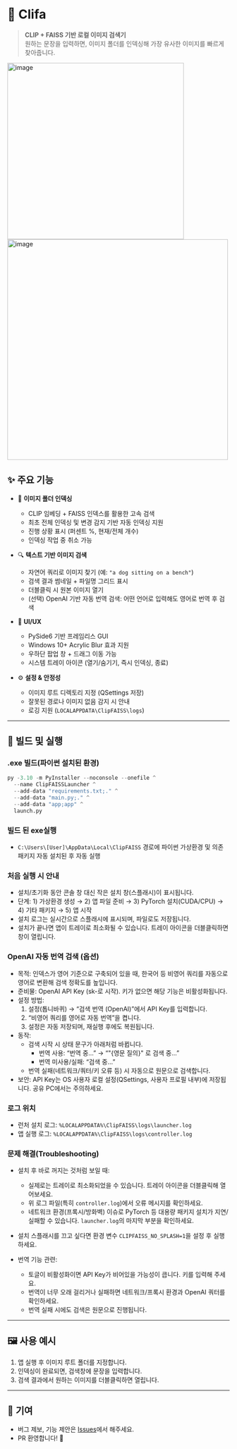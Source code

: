 # 📸 Clifa

> **CLIP + FAISS 기반 로컬 이미지 검색기**  
> 원하는 문장을 입력하면, 이미지 폴더를 인덱싱해 가장 유사한 이미지를 빠르게 찾아줍니다.


<img width="400" alt="image" src="https://github.com/user-attachments/assets/8c14ee31-ed8a-4c20-9f3a-787e664272d4" />


<img width="500" alt="image" src="https://github.com/user-attachments/assets/ff459700-ab2e-42e1-a3a2-6b6c4186d00f" />



## ✨ 주요 기능

- 📂 **이미지 폴더 인덱싱**

  - CLIP 임베딩 + FAISS 인덱스를 활용한 고속 검색
  - 최초 전체 인덱싱 및 변경 감지 기반 자동 인덱싱 지원
  - 진행 상황 표시 (퍼센트 %, 현재/전체 개수)
  - 인덱싱 작업 중 취소 가능

- 🔍 **텍스트 기반 이미지 검색**

  - 자연어 쿼리로 이미지 찾기 (예: `"a dog sitting on a bench"`)
  - 검색 결과 썸네일 + 파일명 그리드 표시
  - 더블클릭 시 원본 이미지 열기
  - (선택) OpenAI 기반 자동 번역 검색: 어떤 언어로 입력해도 영어로 번역 후 검색

- 🎨 **UI/UX**

  - PySide6 기반 프레임리스 GUI
  - Windows 10+ Acrylic Blur 효과 지원
  - 우하단 팝업 창 + 드래그 이동 가능
  - 시스템 트레이 아이콘 (열기/숨기기, 즉시 인덱싱, 종료)

- ⚙️ **설정 & 안정성**
  - 이미지 루트 디렉토리 지정 (QSettings 저장)
  - 잘못된 경로나 이미지 없음 감지 시 안내
  - 로깅 지원 (`LOCALAPPDATA\ClipFAISS\logs`)

---

## 🚀 빌드 및 실행

### .exe 빌드(파이썬 설치된 환경)

```python
py -3.10 -m PyInstaller --noconsole --onefile ^
  --name ClipFAISSLauncher ^
  --add-data "requirements.txt;." ^
  --add-data "main.py;." ^
  --add-data "app;app" ^
  launch.py
```

### 빌드 된 exe실행

- `C:\Users\[User]\AppData\Local\ClipFAISS` 경로에 파이썬 가상환경 및 의존 패키지 자동 설치된 후 자동 실행

### 처음 실행 시 안내

- 설치/초기화 동안 콘솔 창 대신 작은 설치 창(스플래시)이 표시됩니다.
- 단계: 1) 가상환경 생성 → 2) 앱 파일 준비 → 3) PyTorch 설치(CUDA/CPU) → 4) 기타 패키지 → 5) 앱 시작
- 설치 로그는 실시간으로 스플래시에 표시되며, 파일로도 저장됩니다.
- 설치가 끝나면 앱이 트레이로 최소화될 수 있습니다. 트레이 아이콘을 더블클릭하면 창이 열립니다.

### OpenAI 자동 번역 검색 (옵션)

- 목적: 인덱스가 영어 기준으로 구축되어 있을 때, 한국어 등 비영어 쿼리를 자동으로 영어로 변환해 검색 정확도를 높입니다.
- 준비물: OpenAI API Key (sk-로 시작). 키가 없으면 해당 기능은 비활성화됩니다.
- 설정 방법:
  1. 설정(톱니바퀴) → “검색 번역 (OpenAI)”에서 API Key를 입력합니다.
  2. “비영어 쿼리를 영어로 자동 번역”을 켭니다.
  3. 설정은 자동 저장되며, 재실행 후에도 복원됩니다.
- 동작:
  - 검색 시작 시 상태 문구가 아래처럼 바뀝니다.
    - 번역 사용: “번역 중…” → “"{영문 질의}" 로 검색 중…”
    - 번역 미사용/실패: “검색 중…”
  - 번역 실패(네트워크/쿼터/키 오류 등) 시 자동으로 원문으로 검색합니다.
- 보안: API Key는 OS 사용자 로컬 설정(QSettings, 사용자 프로필 내부)에 저장됩니다. 공유 PC에서는 주의하세요.

### 로그 위치

- 런처 설치 로그: `%LOCALAPPDATA%\ClipFAISS\logs\launcher.log`
- 앱 실행 로그: `%LOCALAPPDATA%\ClipFAISS\logs\controller.log`

### 문제 해결(Troubleshooting)

- 설치 후 바로 꺼지는 것처럼 보일 때:
  - 실제로는 트레이로 최소화되었을 수 있습니다. 트레이 아이콘을 더블클릭해 열어보세요.
  - 위 로그 파일(특히 `controller.log`)에서 오류 메시지를 확인하세요.
  - 네트워크 환경(프록시/방화벽) 이슈로 PyTorch 등 대용량 패키지 설치가 지연/실패할 수 있습니다. `launcher.log`의 마지막 부분을 확인하세요.
- 설치 스플래시를 끄고 싶다면 환경 변수 `CLIPFAISS_NO_SPLASH=1`을 설정 후 실행하세요.

- 번역 기능 관련:
  - 토글이 비활성화이면 API Key가 비어있을 가능성이 큽니다. 키를 입력해 주세요.
  - 번역이 너무 오래 걸리거나 실패하면 네트워크/프록시 환경과 OpenAI 쿼터를 확인하세요.
  - 번역 실패 시에도 검색은 원문으로 진행됩니다.

---

## 🖼️ 사용 예시

1. 앱 실행 후 이미지 루트 폴더를 지정합니다.
2. 인덱싱이 완료되면, 검색창에 문장을 입력합니다.
3. 검색 결과에서 원하는 이미지를 더블클릭하면 열립니다.

---

## 🤝 기여

- 버그 제보, 기능 제안은 [Issues](https://github.com/Me-in-U/Clifa/issues)에서 해주세요.
- PR 환영합니다! 🙌

